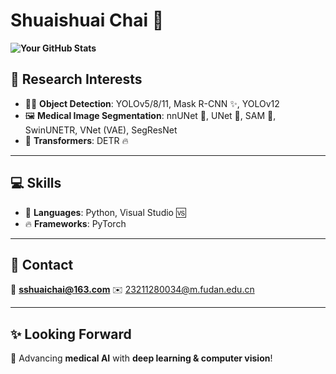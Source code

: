 #  **Shuaishuai Chai** 🚀  

**![Your GitHub Stats](https://github-readme-stats.vercel.app/api?username=sshuaichai&show_icons=true&theme=transparent&hide_rank=true)**  

## 🔬 **Research Interests**  
- 🕵️‍♂️ **Object Detection**: YOLOv5/8/11, Mask R-CNN ✨, YOLOv12  
- 🖼️ **Medical Image Segmentation**: nnUNet 🎃, UNet 🧩, SAM 🎯, SwinUNETR, VNet (VAE), SegResNet  
- 🤗 **Transformers**: DETR 🔥  

---

## 💻 **Skills**  
- 🐍 **Languages**: Python, Visual Studio 🆚  
- 🔥 **Frameworks**: PyTorch  

---

## 📧 **Contact**  
📩 **sshuaichai@163.com** ✉️  23211280034@m.fudan.edu.cn 

---

## ✨ **Looking Forward**  
🚀 Advancing **medical AI** with **deep learning & computer vision**!  


